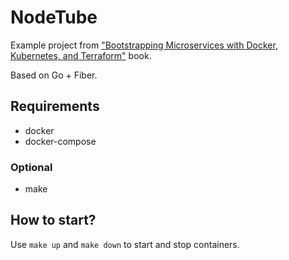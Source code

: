 # NodeTube

Example project from ["Bootstrapping Microservices with Docker, Kubernetes, and Terraform"](https://www.manning.com/books/bootstrapping-microservices-with-docker-kubernetes-and-terraform) book.

Based on Go + Fiber.

## Requirements

* docker
* docker-compose

### Optional

* make

## How to start?

Use `make up` and `make down` to start and stop containers.
